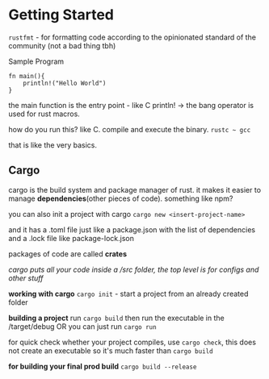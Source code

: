 
# Getting Started

`rustfmt` - for formatting code according to the opinionated standard of the community (not a bad thing tbh)


Sample Program
```
fn main(){
    println!("Hello World")
}
```

the main function is the entry point - like C
println! -> the bang operator is used for rust macros.

how do you run this? like C. compile and execute the binary.
`rustc ~ gcc`

that is like the very basics.

## Cargo

cargo is the build system and package manager of rust. it makes it easier to manage **dependencies**(other pieces of code).
something like npm?

you can also init a project with cargo
`cargo new <insert-project-name>`

and it has a .toml file just like a package.json with the list of dependencies
and a .lock file like package-lock.json

packages of code are called **crates**

*cargo puts all your code inside a /src folder, the top level is for configs and other stuff*

**working with cargo**
`cargo init` - start a project from an already created folder

**building a project**
run `cargo build` then run the executable in the /target/debug
OR
you can just run `cargo run`

for quick check whether your project compiles, use `cargo check`, this does not create an executable so it's much faster than `cargo build`

**for building your final prod build**
`cargo build --release`
